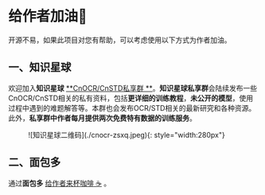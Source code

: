 # 给作者加油🥤

开源不易，如果此项目对您有帮助，可以考虑使用以下方式为作者加油。



## 一、知识星球

欢迎加入**知识星球** [**CnOCR/CnSTD私享群 **](https://t.zsxq.com/FEYZRJQ)。**知识星球私享群**会陆续发布一些CnOCR/CnSTD相关的私有资料，包括**更详细的训练教程**，**未公开的模型**，使用过程中遇到的难题解答等。本群也会发布OCR/STD相关的最新研究和各种资源。此外，**私享群中作者每月提供两次免费特有数据的训练服务**。

<figure markdown>
![知识星球二维码](./cnocr-zsxq.jpeg){: style="width:280px"}
</figure>


## 二、面包多

通过**面包多** [给作者来杯咖啡 ☕️](https://dun.mianbaoduo.com/@breezedeus) 。